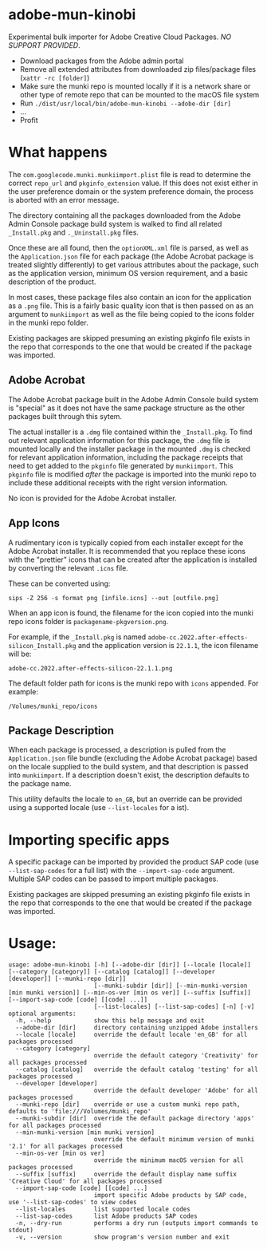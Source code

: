 # adobe-mun-kinobi
Experimental bulk importer for Adobe Creative Cloud Packages. *NO SUPPORT PROVIDED*.

- Download packages from the Adobe admin portal
- Remove all extended attributes from downloaded zip files/package files (`xattr -rc [folder]`)
- Make sure the munki repo is mounted locally if it is a network share or other type of remote repo that can be mounted to the macOS file system
- Run `./dist/usr/local/bin/adobe-mun-kinobi --adobe-dir [dir]`
- ...
- Profit

# What happens
The `com.googlecode.munki.munkiimport.plist` file is read to determine the correct `repo_url` and `pkginfo_extension` value. If this does not exist either in the user preference domain or the system preference domain, the process is aborted with an error message.

The directory containing all the packages downloaded from the Adobe Admin Console package build system is walked to find all related `_Install.pkg` and `._Uninstall.pkg` files.

Once these are all found, then the `optionXML.xml` file is parsed, as well as the `Application.json` file for each package (the Adobe Acrobat package is treated slightly differently) to get various attributes about the package, such as the application version, minimum OS version requirement, and a basic description of the product.

In most cases, these package files also contain an icon for the application as a `.png` file. This is a fairly basic quality icon that is then passed on as an argument to `munkiimport` as well as the file being copied to the icons folder in the munki repo folder.

Existing packages are skipped presuming an existing pkginfo file exists in the repo that corresponds to the one that would be created if the package was imported.

## Adobe Acrobat
The Adobe Acrobat package built in the Adobe Admin Console build system is "special" as it does not have the same package structure as the other packages built through this sytem.

The actual installer is a `.dmg` file contained within the `_Install.pkg`. To find out relevant application information for this package, the `.dmg` file is mounted locally and the installer package in the mounted `.dmg` is checked for relevant application information, including the package receipts that need to get added to the `pkginfo` file generated by `munkiimport`. This `pkginfo` file is modified _after_ the package is imported into the munki repo to include these additional receipts with the right version information.

No icon is provided for the Adobe Acrobat installer.

## App Icons
A rudimentary icon is typically copied from each installer except for the Adobe Acrobat installer. It is recommended that you replace these icons with the "prettier" icons that can be created after the application is installed by converting the relevant `.icns` file.

These can be converted using:
```
sips -Z 256 -s format png [infile.icns] --out [outfile.png]
```

When an app icon is found, the filename for the icon copied into the munki repo icons folder is `packagename-pkgversion.png`.

For example, if the `_Install.pkg` is named `adobe-cc.2022.after-effects-silicon_Install.pkg` and the application version is `22.1.1`, the icon filename will be:
```
adobe-cc.2022.after-effects-silicon-22.1.1.png
```

The default folder path for icons is the munki repo with `icons` appended. For example:
```
/Volumes/munki_repo/icons
```

## Package Description
When each package is processed, a description is pulled from the `Application.json` file bundle (excluding the Adobe Acrobat package) based on the locale supplied to the build system, and that description is passed into `munkiimport`. If a description doesn't exist, the description defaults to the package name.

This utility defaults the locale to `en_GB`, but an override can be provided using a supported locale (use `--list-locales` for a ist).

# Importing specific apps
A specific package can be imported by provided the product SAP code (use `--list-sap-codes` for a full list) with the `--import-sap-code` argument. Multiple SAP codes can be passed to import multiple packages.

Existing packages are skipped presuming an existing pkginfo file exists in the repo that corresponds to the one that would be created if the package was imported.


# Usage:
```
usage: adobe-mun-kinobi [-h] [--adobe-dir [dir]] [--locale [locale]] [--category [category]] [--catalog [catalog]] [--developer [developer]] [--munki-repo [dir]]
                        [--munki-subdir [dir]] [--min-munki-version [min munki version]] [--min-os-ver [min os ver]] [--suffix [suffix]] [--import-sap-code [code] [[code] ...]]
                        [--list-locales] [--list-sap-codes] [-n] [-v]
optional arguments:
  -h, --help            show this help message and exit
  --adobe-dir [dir]     directory containing unzipped Adobe installers
  --locale [locale]     override the default locale 'en_GB' for all packages processed
  --category [category]
                        override the default category 'Creativity' for all packages processed
  --catalog [catalog]   override the default catalog 'testing' for all packages processed
  --developer [developer]
                        override the default developer 'Adobe' for all packages processed
  --munki-repo [dir]    override or use a custom munki repo path, defaults to 'file:///Volumes/munki_repo'
  --munki-subdir [dir]  override the default package directory 'apps' for all packages processed
  --min-munki-version [min munki version]
                        override the default minimum version of munki '2.1' for all packages processed
  --min-os-ver [min os ver]
                        override the minimum macOS version for all packages processed
  --suffix [suffix]     override the default display name suffix 'Creative Cloud' for all packages processed
  --import-sap-code [code] [[code] ...]
                        import specific Adobe products by SAP code, use '--list-sap-codes' to view codes
  --list-locales        list supported locale codes
  --list-sap-codes      list Adobe products SAP codes
  -n, --dry-run         performs a dry run (outputs import commands to stdout)
  -v, --version         show program's version number and exit
```
